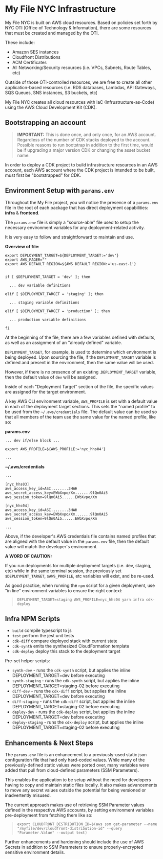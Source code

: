 # My File NYC Infrastructure

My File NYC is built on AWS cloud resources. Based on policies set forth by NYC OTI (Office of Technology & Information), there are some resources that must be created and managed by the OTI.

These include:

- Amazon SES instances
- Cloudfront Distributions
- ACM Certificates
- All Networking/Security resources (i.e. VPCs, Subnets, Route Tables, etc)

Outside of those OTI-controlled resources, we are free to create all other application-based resources (i.e. RDS databases, Lambdas, API Gateways, SQS Queues, SNS instances, S3 buckets, etc)

My File NYC creates all cloud resources with IaC (Infrustructure-as-Code) using the AWS Cloud Development Kit (CDK).

## Bootstrapping an account

>**IMPORTANT:** This is done once, and only once, for an AWS account. Regardless of the number of CDK stacks deployed to the account. Possible reasons to run bootstrap in addition to the first time, would be if upgrading a major version CDK or changing the asset bucket name.

In order to deploy a CDK project to build infrastructure resources in an AWS account, each AWS account where the CDK project is intended to be built, must first be "bootstrapped" for CDK.

## Environment Setup with `params.env`

Throughout the My File project, you will notice the presence of a `params.env` file in the root of each package that has direct deployment capabilities: **infra** & **frontend**.

The `params.env` file is simply a "source-able" file used to setup the necessary environment variables for any deployment-related activity.

It is very easy to follow and straightforward to maintain and use.

**Overview of file:**

```
export DEPLOYMENT_TARGET=${DEPLOYMENT_TARGET:='dev'}
export AWS_PAGER=""
export AWS_DEFAULT_REGION=${AWS_DEFAULT_REGION:='us-east-1'}


if [ $DEPLOYMENT_TARGET = 'dev' ]; then

  ... dev variable definitions

elif [ $DEPLOYMENT_TARGET = 'staging' ]; then

  ... staging variable definitions

elif [ $DEPLOYMENT_TARGET = 'production' ]; then

  ... production variable definitions

fi

```

At the beginning of the file, there are a few variables defined with defaults, as well as an assignment of an "already defined" variable.

`DEPLOYMENT_TARGET`, for example, is used to determine which environment is being deployed. Upon sourcing the file, if the `DEPLOYMENT_TARGET` variable is defined and present in the environment, then the same value will be used.

However, if there is no presence of an existing .`DEPLOYMENT_TARGET` variable, then the default value of `dev` will be assigned.

Inside of each "Deployment Target" section of the file, the specific values are assigned for the target environment.

A key AWS CLI environment variable, `AWS_PROFILE` is set with a default value in each of the deployment target sections. This sets the "named profile" to be used from the `~/.aws/credentials` file. The default value can be used so that all members of the team use the same value for the named profile, like so:

**params.env**
```
... dev if/else block ...

export AWS_PROFILE=${AWS_PROFILE:='nyc_hhs04'}

...
```

**~/.aws/credentials**
```
...

[nyc_hhs03]
aws_access_key_id=ASI........3HAH
aws_secret_access_key=EWbXvpo/Xm.......9lQn0Ai5
aws_session_token=9lQn0Ai5......EWbXvpo/Xm

[nyc_hhs04]
aws_access_key_id=ASI........3HAH
aws_secret_access_key=EWbXvpo/Xm.......9lQn0Ai5
aws_session_token=9lQn0Ai5......EWbXvpo/Xm

...
```

Above, if the developer's AWS credentials file contains named profiles that are aligned with the default value in the `params.env` file, then the default value will match the developer's environment.

**A WORD OF CAUTION:**

If you run deployments for multiple deployment targets (i.e. dev, staging, etc) while in the same terminal session, the previously set `$DEPLOYMENT_TARGET`, `$AWS_PROFILE`, etc variables will exist, and be re-used.

As good practice, when running the `npm` script for a given deployment, use "in line" environment variables to ensure the right context:

>`DEPLOYMENT_TARGET=staging AWS_PROFILE=nyc_hhs04 yarn infra cdk-deploy`

## Infra NPM Scripts

- `build` compile typescript to js
- `test` perform the jest unit tests
- `cdk-diff` compare deployed stack with current state
- `cdk-synth` emits the synthesized CloudFormation template
- `cdk-deploy` deploy this stack to the deployment target

Pre-set helper scripts:

- `synth-dev` - runs the `cdk-synth` script, but applies the inline DEPLOYMENT_TARGET=dev before executing
- `synth-staging` - runs the `cdk-synth` script, but applies the inline DEPLOYMENT_TARGET=staging-02 before executing
- `diff-dev` - runs the `cdk-diff` script, but applies the inline DEPLOYMENT_TARGET=dev before executing
- `diff-staging` - runs the `cdk-diff` script, but applies the inline DEPLOYMENT_TARGET=staging-02 before executing
- `deploy-dev` - runs the `cdk-deploy` script, but applies the inline DEPLOYMENT_TARGET=dev before executing
- `deploy-staging` - runs the `cdk-deploy` script, but applies the inline DEPLOYMENT_TARGET=staging-02 before executing


## Enhancements & Next Steps

The `params.env` file is an enhancement to a previously-used static json configuration file that had only hard-coded values. While many of the previously-defined static values were ported over, many variables were added that pull from cloud-defined parameters (SSM Parameters).

This enables the application to be setup without the need for developers having to copy and maintain static files locally. It also makes advancements to move any secret values outside the potential for being versioned or inadvertently misused.

The current approach makes use of retrieving SSM Parameter values defined in the respective AWS accounts, by setting environment variables pre-deployment from fetching them like so:

>`export CLOUDFRONT_DISTRIBUTION_ID=$(aws ssm get-parameter --name "/myfile/dev/cloudfront-distribution-id" --query "Parameter.Value" --output text)`

Further enhancements and hardening should include the use of AWS Secrets in addition to SSM Parameters to ensure properly-encrypted sensitive environment details.